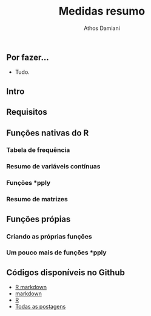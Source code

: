 ﻿---
license: Creative Commons BY-SA
author: Athos Damiani
title: "Medidas resumo"
categories: [Descritiva]
radasCat: Descritiva
tags: [Descritiva]
---




Por fazer...
-------------------------

- Tudo.

Intro
-------------------------


Requisitos
-------------------------


Funções nativas do R
-------------------------

### Tabela de frequência




### Resumo de variáveis contínuas




### Funções *pply




### Resumo de matrizes

Funções própias
-------------------------

### Criando as próprias funções




### Um pouco mais de funções *pply





Códigos disponíveis no Github <i class="fa fa-github"></i>
----------------------------------------------

- [R markdown](https://github.com/Athospd/R-adas/raw/master/Rmd/medidasResumo.Rmd)
- [markdown](https://github.com/Athospd/R-adas/raw/master/md/medidasResumo.md)
- [R](https://github.com/Athospd/R-adas/raw/master/R/medidasResumo.R)
- [Todas as postagens](https://github.com/Athospd/R-adas/)
 